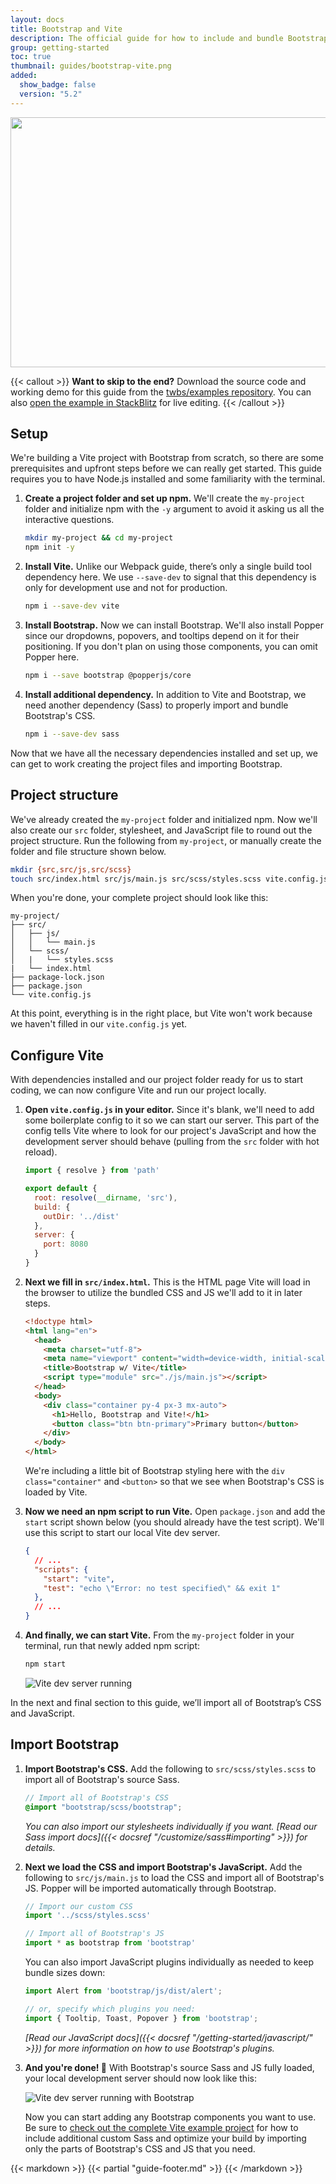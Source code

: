 ```yaml
---
layout: docs
title: Bootstrap and Vite
description: The official guide for how to include and bundle Bootstrap's CSS and JavaScript in your project using Vite.
group: getting-started
toc: true
thumbnail: guides/bootstrap-vite.png
added:
  show_badge: false
  version: "5.2"
---
```


<img class="d-block mx-auto mb-4 img-fluid rounded-3" srcset="/docs/{{< param docs_version >}}/assets/img/guides/bootstrap-vite.png, /docs/{{< param docs_version >}}/assets/img/guides/bootstrap-vite@2x.png 2x" src="/docs/{{< param docs_version >}}/assets/img/guides/bootstrap-vite.png" width="800" height="400" alt="">

{{< callout >}}
**Want to skip to the end?** Download the source code and working demo for this guide from the [twbs/examples repository](https://github.com/twbs/examples/tree/main/vite). You can also [open the example in StackBlitz](https://stackblitz.com/github/twbs/examples/tree/main/vite?file=index.html) for live editing.
{{< /callout >}}

## Setup

We're building a Vite project with Bootstrap from scratch, so there are some prerequisites and upfront steps before we can really get started. This guide requires you to have Node.js installed and some familiarity with the terminal.

1. **Create a project folder and set up npm.** We'll create the `my-project` folder and initialize npm with the `-y` argument to avoid it asking us all the interactive questions.

   ```sh
   mkdir my-project && cd my-project
   npm init -y
   ```

2. **Install Vite.** Unlike our Webpack guide, there’s only a single build tool dependency here. We use `--save-dev` to signal that this dependency is only for development use and not for production.

   ```sh
   npm i --save-dev vite
   ```

3. **Install Bootstrap.** Now we can install Bootstrap. We'll also install Popper since our dropdowns, popovers, and tooltips depend on it for their positioning. If you don't plan on using those components, you can omit Popper here.

   ```sh
   npm i --save bootstrap @popperjs/core
   ```

4. **Install additional dependency.** In addition to Vite and Bootstrap, we need another dependency (Sass) to properly import and bundle Bootstrap's CSS.

   ```sh
   npm i --save-dev sass
   ```

Now that we have all the necessary dependencies installed and set up, we can get to work creating the project files and importing Bootstrap.

## Project structure

We've already created the `my-project` folder and initialized npm. Now we'll also create our `src` folder, stylesheet, and JavaScript file to round out the project structure. Run the following from `my-project`, or manually create the folder and file structure shown below.

```sh
mkdir {src,src/js,src/scss}
touch src/index.html src/js/main.js src/scss/styles.scss vite.config.js
```

When you're done, your complete project should look like this:

```text
my-project/
├── src/
│   ├── js/
│   │   └── main.js
│   └── scss/
│   |   └── styles.scss
|   └── index.html
├── package-lock.json
├── package.json
└── vite.config.js
```

At this point, everything is in the right place, but Vite won't work because we haven't filled in our `vite.config.js` yet.

## Configure Vite

With dependencies installed and our project folder ready for us to start coding, we can now configure Vite and run our project locally.

1. **Open `vite.config.js` in your editor.** Since it's blank, we'll need to add some boilerplate config to it so we can start our server. This part of the config tells Vite where to look for our project's JavaScript and how the development server should behave (pulling from the `src` folder with hot reload).

   <!-- eslint-skip -->
   ```js
   import { resolve } from 'path'

   export default {
     root: resolve(__dirname, 'src'),
     build: {
       outDir: '../dist'
     },
     server: {
       port: 8080
     }
   }
   ```

2. **Next we fill in `src/index.html`.** This is the HTML page Vite will load in the browser to utilize the bundled CSS and JS we'll add to it in later steps.

   ```html
   <!doctype html>
   <html lang="en">
     <head>
       <meta charset="utf-8">
       <meta name="viewport" content="width=device-width, initial-scale=1">
       <title>Bootstrap w/ Vite</title>
       <script type="module" src="./js/main.js"></script>
     </head>
     <body>
       <div class="container py-4 px-3 mx-auto">
         <h1>Hello, Bootstrap and Vite!</h1>
         <button class="btn btn-primary">Primary button</button>
       </div>
     </body>
   </html>
   ```

   We're including a little bit of Bootstrap styling here with the `div class="container"` and `<button>` so that we see when Bootstrap's CSS is loaded by Vite.

3. **Now we need an npm script to run Vite.** Open `package.json` and add the `start` script shown below (you should already have the test script). We'll use this script to start our local Vite dev server.

   ```json
   {
     // ...
     "scripts": {
       "start": "vite",
       "test": "echo \"Error: no test specified\" && exit 1"
     },
     // ...
   }
   ```

4. **And finally, we can start Vite.** From the `my-project` folder in your terminal, run that newly added npm script:

   ```sh
   npm start
   ```

   ![Vite dev server running](/assets/img/guides/vite-dev-server.png)

In the next and final section to this guide, we’ll import all of Bootstrap’s CSS and JavaScript.

## Import Bootstrap

1. **Import Bootstrap's CSS.** Add the following to `src/scss/styles.scss` to import all of Bootstrap's source Sass.

   ```scss
   // Import all of Bootstrap's CSS
   @import "bootstrap/scss/bootstrap";
   ```

   *You can also import our stylesheets individually if you want. [Read our Sass import docs]({{< docsref "/customize/sass#importing" >}}) for details.*

2. **Next we load the CSS and import Bootstrap's JavaScript.** Add the following to `src/js/main.js` to load the CSS and import all of Bootstrap's JS. Popper will be imported automatically through Bootstrap.

   <!-- eslint-skip -->
   ```js
   // Import our custom CSS
   import '../scss/styles.scss'

   // Import all of Bootstrap's JS
   import * as bootstrap from 'bootstrap'
   ```

   You can also import JavaScript plugins individually as needed to keep bundle sizes down:

   <!-- eslint-skip -->
   ```js
   import Alert from 'bootstrap/js/dist/alert';

   // or, specify which plugins you need:
   import { Tooltip, Toast, Popover } from 'bootstrap';
   ```

   *[Read our JavaScript docs]({{< docsref "/getting-started/javascript/" >}}) for more information on how to use Bootstrap's plugins.*

3. **And you're done! 🎉** With Bootstrap's source Sass and JS fully loaded, your local development server should now look like this:

   ![Vite dev server running with Bootstrap](/assets/img/guides/vite-dev-server-bootstrap.png)

   Now you can start adding any Bootstrap components you want to use. Be sure to [check out the complete Vite example project](https://github.com/twbs/examples/tree/main/vite) for how to include additional custom Sass and optimize your build by importing only the parts of Bootstrap's CSS and JS that you need.

{{< markdown >}}
{{< partial "guide-footer.md" >}}
{{< /markdown >}}
